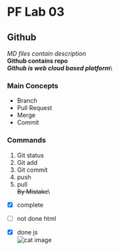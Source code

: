 # PF Lab 03
## Github
*MD files contain description*\
**Github contains repo**\
***Github is web cloud based platform***\
### Main Concepts
* Branch
* Pull Request
* Merge
* Commit
### Commands
1. Git status
2. Git add
3. Git commit
4. push
5. pull\
~~By Mistake~~\
- [x] complete
- [ ] not done html
- [x] done js\
![cat image](https://images.pexels.com/photos/45201/kitty-cat-kitten-pet-45201.jpeg?cs=srgb&dl=pexels-pixabay-45201.jpg&fm=jpg) 


